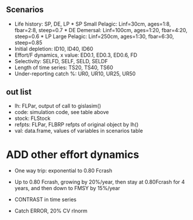 #

## Scenarios

* Life history: SP, DE, LP
		* SP Small Pelagic: Linf=30cm, ages=1:8, fbar=2:8, steep=0.7
		* DE Demersal: Linf=100cm, ages=1:20, fbar=4:20, steep=0.6
		* LP Large Pelagic: Linf=250cm, ages=1:30, fbar=6:30, steep=0.85
* Initial depletion: ID10, ID40, ID60
* Effort/F dynamics, x value: ED0.1, ED0.3, ED0.6, FD
* Selectivity: SELFD, SELF, SELD, SELDF
* Length of time series: TS20, TS40, TS60
* Under-reporting catch %: UR0, UR10, UR25, UR50

##



## out list
* lh: FLPar, output of call to gislasim()
* code: simulation code, see table above
* stock: FLStock
* refpts: FLPar, FLBRP refpts of original object by lh()
* val: data.frame, values of variables in scenarios table



# ADD other effort dynamics

- One way trip: exponential to 0.80 Fcrash

- Up to 0.80 Fcrash, growing by 20%/year, then stay at 0.80Fcrash for 4 years, and then down to FMSY by 15%/year

- CONTRAST in time series

- Catch ERROR, 20% CV rlnorm
